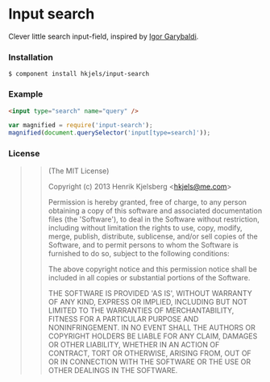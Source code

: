
Input search
============

Clever little search input-field, inspired by [Igor Garybaldi](http://dribbble.com/shots/344730--Loooong-the-search-bar?list=searches&tag=search).


### Installation

    $ component install hkjels/input-search


### Example

```html
<input type="search" name="query" />
```

```javascript
var magnified = require('input-search');
magnified(document.querySelector('input[type=search]'));
```


### License

>> (The MIT License)
>> 
>> Copyright (c) 2013 Henrik Kjelsberg &lt;hkjels@me.com&gt;
>> 
>> Permission is hereby granted, free of charge, to any person obtaining
>> a copy of this software and associated documentation files (the
>> 'Software'), to deal in the Software without restriction, including
>> without limitation the rights to use, copy, modify, merge, publish,
>> distribute, sublicense, and/or sell copies of the Software, and to
>> permit persons to whom the Software is furnished to do so, subject to
>> the following conditions:
>> 
>> The above copyright notice and this permission notice shall be
>> included in all copies or substantial portions of the Software.
>> 
>> THE SOFTWARE IS PROVIDED 'AS IS', WITHOUT WARRANTY OF ANY KIND,
>> EXPRESS OR IMPLIED, INCLUDING BUT NOT LIMITED TO THE WARRANTIES OF
>> MERCHANTABILITY, FITNESS FOR A PARTICULAR PURPOSE AND NONINFRINGEMENT.
>> IN NO EVENT SHALL THE AUTHORS OR COPYRIGHT HOLDERS BE LIABLE FOR ANY
>> CLAIM, DAMAGES OR OTHER LIABILITY, WHETHER IN AN ACTION OF CONTRACT,
>> TORT OR OTHERWISE, ARISING FROM, OUT OF OR IN CONNECTION WITH THE
>> SOFTWARE OR THE USE OR OTHER DEALINGS IN THE SOFTWARE.

